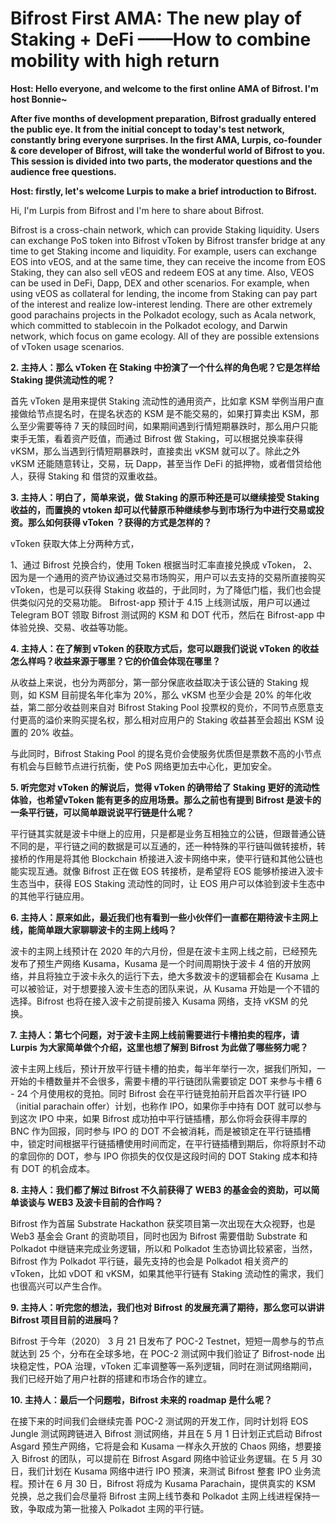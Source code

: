 # Bifrost First AMA: The new play of Staking + DeFi ——How to combine mobility with high return

**Host: Hello everyone, and welcome to the first online AMA of Bifrost. I'm host Bonnie~**

**After five months of development preparation, Bifrost gradually entered the public eye. It from the initial concept to today's test network, constantly bring everyone surprises. In the first AMA, Lurpis, co-founder & core developer of Bifrost, will take the wonderful world of Bifrost to you. This session is divided into two parts, the moderator questions and the audience free questions.**

**Host: firstly, let's welcome Lurpis to make a brief introduction to Bifrost.**

Hi, I'm Lurpis from Bifrost and I'm here to share about Bifrost.

Bifrost is a cross-chain network, which can provide Staking liquidity. Users can exchange PoS token into Bifrost vToken by Bifrost transfer bridge at any time to get Staking income and liquidity. For example, users can exchange EOS into vEOS, and at the same time, they can receive the income from EOS Staking, they can also sell vEOS and redeem EOS at any time. Also, VEOS can be used in DeFi, Dapp, DEX and other scenarios. For example, when using vEOS as collateral for lending, the income from Staking can pay part of the interest and realize low-interest lending. There are other extremely good parachains projects in the Polkadot ecology, such as Acala network, which committed to stablecoin in the Polkadot ecology, and Darwin network, which focus on game ecology. All of they are possible extensions of vToken usage scenarios.

**2. 主持人：那么 vToken 在 Staking 中扮演了一个什么样的角色呢？它是怎样给 Staking 提供流动性的呢？**

首先 vToken 是用来提供 Staking 流动性的通用资产，比如拿 KSM 举例当用户直接做给节点提名时，在提名状态的 KSM 是不能交易的，如果打算卖出 KSM，那么至少需要等待 7 天的赎回时间，如果期间遇到行情短期暴跌时，那么用户只能束手无策，看着资产贬值，而通过 Bifrost 做 Staking，可以根据兑换率获得 vKSM，那么当遇到行情短期暴跌时，直接卖出 vKSM 就可以了。除此之外 vKSM 还能随意转让，交易，玩 Dapp，甚至当作 DeFi 的抵押物，或者借贷给他人，获得 Staking 和 借贷的双重收益。

**3. 主持人：明白了，简单来说，做 Staking 的原币种还是可以继续接受 Staking 收益的，而置换的 vtoken 却可以代替原币种继续参与到市场行为中进行交易或投资。那么如何获得 vToken ？获得的方式是怎样的？**

vToken 获取大体上分两种方式，

1、通过 Bifrost 兑换合约，使用 Token 根据当时汇率直接兑换成 vToken， 2、因为是一个通用的资产协议通过交易市场购买，用户可以去支持的交易所直接购买 vToken，也是可以获得 Staking 收益的，于此同时，为了降低门槛，我们也会提供类似闪兑的交易功能。 Bifrost-app 预计于 4.15 上线测试版，用户可以通过 Telegram BOT 领取 Bifrost 测试网的 KSM 和 DOT 代币，然后在 Bifrost-app 中体验兑换、交易、收益等功能。

**4. 主持人：在了解到 vToken 的获取方式后，您可以跟我们说说 vToken 的收益怎么样吗？收益来源于哪里？它的价值会体现在哪里？**

从收益上来说，也分为两部分，第一部分保底收益取决于该公链的 Staking 规则，如 KSM 目前提名年化率为 20%，那么 vKSM 也至少会是 20% 的年化收益，第二部分收益则来自对 Bifrost Staking Pool 投票权的竞价，不同节点愿意支付更高的溢价来购买提名权，那么相对应用户的 Staking 收益甚至会超出 KSM 设置的 20% 收益。

与此同时，Bifrost Staking Pool 的提名竞价会使服务优质但是票数不高的小节点有机会与巨鲸节点进行抗衡，使 PoS 网络更加去中心化，更加安全。

**5. 听完您对 vToken 的解说后，觉得 vToken 的确带给了 Staking 更好的流动性体验，也希望vToken 能有更多的应用场景。那么之前也有提到 Bifrost 是波卡的一条平行链，可以简单跟说说平行链是什么呢？**

平行链其实就是波卡中继上的应用，只是都是业务互相独立的公链，但跟普通公链不同的是，平行链之间的数据是可以互通的，还一种特殊的平行链叫做转接桥，转接桥的作用是将其他 Blockchain 桥接进入波卡网络中来，使平行链和其他公链也能实现互通。就像 Bifrost 正在做 EOS 转接桥，是希望将 EOS 能够桥接进入波卡生态当中，获得 EOS Staking 流动性的同时，让 EOS 用户可以体验到波卡生态中的其他平行链应用。

**6. 主持人：原来如此，最近我们也有看到一些小伙伴们一直都在期待波卡主网上线，能简单跟大家聊聊波卡的主网上线吗？**

波卡的主网上线预计在 2020 年的六月份，但是在波卡主网上线之前，已经预先发布了预生产网络 Kusama，Kusama 是一个时间周期快于波卡 4 倍的开放网络，并且将独立于波卡永久的运行下去，绝大多数波卡的逻辑都会在 Kusama 上可以被验证，对于想要接入波卡生态的团队来说，从 Kusama 开始是一个不错的选择。Bifrost 也将在接入波卡之前提前接入 Kusama 网络，支持  vKSM 的兑换。

**7. 主持人：第七个问题，对于波卡主网上线前需要进行卡槽拍卖的程序，请 Lurpis 为大家简单做个介绍，这里也想了解到 Bifrost 为此做了哪些努力呢？**

波卡主网上线后，预计开放平行链卡槽的拍卖，每半年举行一次，据我们所知，一开始的卡槽数量并不会很多，需要卡槽的平行链团队需要锁定 DOT 来参与卡槽 6 - 24 个月使用权的竞拍。同时 Bifrost 会在平行链竞拍前开启首次平行链 IPO（initial parachain offer）计划，也称作 IPO，如果你手中持有 DOT 就可以参与到这次 IPO 中来，如果 Bifrost 成功拍中平行链插槽，那么你将会获得丰厚的 BNC 作为回报，同时参与 IPO 的 DOT 不会被消耗，而是被锁定在平行链插槽中，锁定时间根据平行链插槽使用时间而定，在平行链插槽到期后，你将原封不动的拿回你的 DOT，参与 IPO 你损失的仅仅是这段时间的 DOT Staking 成本和持有 DOT 的机会成本。

**8. 主持人：我们都了解过 Bifrost 不久前获得了 WEB3 的基金会的资助，可以简单谈谈与 WEB3 及波卡目前的合作吗？**

Bifrost 作为首届 Substrate Hackathon 获奖项目第一次出现在大众视野，也是 Web3 基金会 Grant 的资助项目，同时也因为 Bifrost 需要借助 Substrate 和 Polkadot 中继链来完成业务逻辑，所以和 Polkadot 生态协调比较紧密，当然，Bifrost 作为 Polkadot 平行链，最先支持的也会是 Polkadot 相关资产的 vToken，比如 vDOT 和 vKSM，如果其他平行链有 Staking 流动性的需求，我们也很高兴可以产生合作。

**9. 主持人：听完您的想法，我们也对 Bifrost 的发展充满了期待，那么您可以讲讲 Bifrost 项目目前的进展吗？**

Bifrost 于今年（2020） 3 月 21 日发布了 POC-2 Testnet，短短一周参与的节点就达到 25 个，分布在全球多地，在 POC-2 测试网中我们验证了 Bifrost-node 出块稳定性，POA 治理，vToken 汇率调整等一系列逻辑，同时在测试网络期间，我们已经开始了用户社群的搭建和市场合作的建立。

**10. 主持人：最后一个问题啦，Bifrost 未来的 roadmap 是什么呢？**

在接下来的时间我们会继续完善 POC-2 测试网的开发工作，同时计划将 EOS Jungle 测试网跨链进入 Bifrost 测试网络，并且在 5 月 1 日计划正式启动 Bifrost Asgard 预生产网络，它将是会和 Kusama 一样永久开放的 Chaos 网络，想要接入 Bifrost 的团队，可以提前在 Bifrost Asgard 网络中验证业务逻辑。在 5 月 30 日，我们计划在 Kusama 网络中进行 IPO 预演，来测试 Bifrost 整套 IPO 业务流程。预计在 6 月 30 日，Bifrost 将成为 Kusama Parachain，提供真实的 KSM 兑换，总之我们会尽量将 Bifrost 主网上线节奏和 Polkadot 主网上线进程保持一致，争取成为第一批接入 Polkadot 主网的平行链。